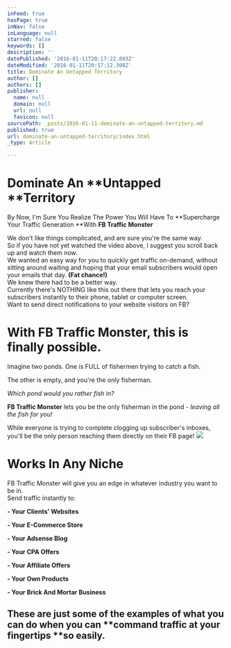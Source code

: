```yaml
---
inFeed: true
hasPage: true
inNav: false
inLanguage: null
starred: false
keywords: []
description: ''
datePublished: '2016-01-11T20:17:22.803Z'
dateModified: '2016-01-11T20:17:12.308Z'
title: Dominate An Untapped Territory
author: []
authors: []
publisher:
  name: null
  domain: null
  url: null
  favicon: null
sourcePath: _posts/2016-01-11-dominate-an-untapped-territory.md
published: true
url: dominate-an-untapped-territory/index.html
_type: Article

---
```

# Dominate An **Untapped **Territory

By Now, I'm Sure You Realize The Power You Will Have To **Supercharge Your Traffic Generation **With **FB Traffic Monster**

We don't like things complicated, and are sure you're the same way.  
So if you have not yet watched the video above, I suggest you scroll back up and watch them now.  
We wanted an easy way for you to quickly get traffic on-demand, without sitting around waiting and hoping that your email subscribers would open your emails that day. **(Fat chance!)**  
We knew there had to be a better way.  
Currently there's NOTHING like this out there that lets you reach your subscribers instantly to their phone, tablet or computer screen.  
Want to send direct notifications to your website visitors on FB? 

# With **FB Traffic Monster**, this is finally possible.

Imagine two ponds. One is FULL of fishermen trying to catch a fish.

The other is empty, and you're the only fisherman.

_Which pond would you rather fish in?_

**FB Traffic Monster** lets you be the only fisherman in the pond - _leaving all the fish for you!_

While everyone is trying to complete clogging up subscriber's inboxes, you'll be the only person reaching them directly on their FB page!
![](https://the-grid-user-content.s3-us-west-2.amazonaws.com/f9d4d8a1-eaa1-485b-be17-81f8c3ade876.jpg)

# Works In Any Niche

FB Traffic Monster will give you an edge in whatever industry you want to be in.  
Send traffic instantly to:

**- Your Clients' Websites**

**- Your E-Commerce Store**

**- Your Adsense Blog**

**- Your CPA Offers**

**- Your Affiliate Offers**

**- Your Own Products**

**- Your Brick And Mortar Business**

## These are just some of the examples of what you can do when you can **command traffic at your fingertips **so easily.